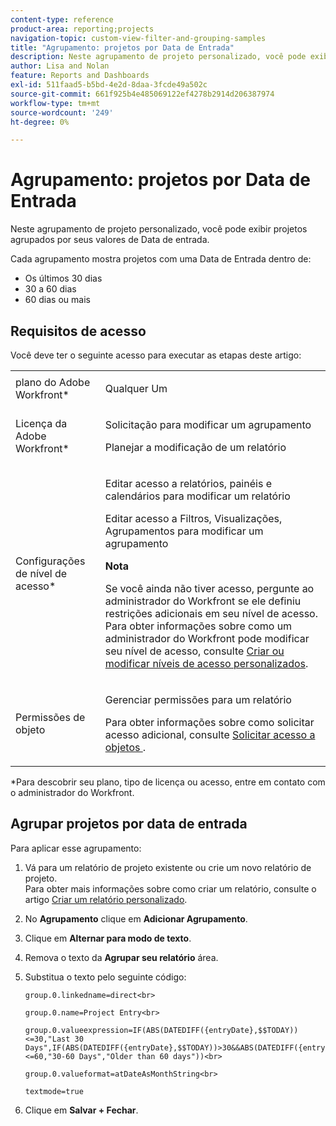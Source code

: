 ```yaml
---
content-type: reference
product-area: reporting;projects
navigation-topic: custom-view-filter-and-grouping-samples
title: "Agrupamento: projetos por Data de Entrada"
description: Neste agrupamento de projeto personalizado, você pode exibir projetos agrupados por seus valores de Data de entrada.
author: Lisa and Nolan
feature: Reports and Dashboards
exl-id: 511faad5-b5bd-4e2d-8daa-3fcde49a502c
source-git-commit: 661f925b4e485069122ef4278b2914d206387974
workflow-type: tm+mt
source-wordcount: '249'
ht-degree: 0%

---
```


# Agrupamento: projetos por Data de Entrada

Neste agrupamento de projeto personalizado, você pode exibir projetos agrupados por seus valores de Data de entrada.

Cada agrupamento mostra projetos com uma Data de Entrada dentro de:

* Os últimos 30 dias
* 30 a 60 dias
* 60 dias ou mais

## Requisitos de acesso

Você deve ter o seguinte acesso para executar as etapas deste artigo:

<table style="table-layout:auto"> 
 <col> 
 <col> 
 <tbody> 
  <tr> 
   <td role="rowheader">plano do Adobe Workfront*</td> 
   <td> <p>Qualquer Um</p> </td> 
  </tr> 
  <tr> 
   <td role="rowheader">Licença da Adobe Workfront*</td> 
   <td> <p>Solicitação para modificar um agrupamento </p>
   <p>Planejar a modificação de um relatório</p> </td> 
  </tr> 
  <tr> 
   <td role="rowheader">Configurações de nível de acesso*</td> 
   <td> <p>Editar acesso a relatórios, painéis e calendários para modificar um relatório</p> <p>Editar acesso a Filtros, Visualizações, Agrupamentos para modificar um agrupamento</p> <p><b>Nota</b>

Se você ainda não tiver acesso, pergunte ao administrador do Workfront se ele definiu restrições adicionais em seu nível de acesso. Para obter informações sobre como um administrador do Workfront pode modificar seu nível de acesso, consulte <a href="../../../administration-and-setup/add-users/configure-and-grant-access/create-modify-access-levels.md" class="MCXref xref">Criar ou modificar níveis de acesso personalizados</a>.</p> </td>
</tr>  
  <tr> 
   <td role="rowheader">Permissões de objeto</td> 
   <td> <p>Gerenciar permissões para um relatório</p> <p>Para obter informações sobre como solicitar acesso adicional, consulte <a href="../../../workfront-basics/grant-and-request-access-to-objects/request-access.md" class="MCXref xref">Solicitar acesso a objetos </a>.</p> </td> 
  </tr> 
 </tbody> 
</table>

&#42;Para descobrir seu plano, tipo de licença ou acesso, entre em contato com o administrador do Workfront.

## Agrupar projetos por data de entrada

Para aplicar esse agrupamento:

1. Vá para um relatório de projeto existente ou crie um novo relatório de projeto.\
   Para obter mais informações sobre como criar um relatório, consulte o artigo [Criar um relatório personalizado](../../../reports-and-dashboards/reports/creating-and-managing-reports/create-custom-report.md).

1. No **Agrupamento** clique em **Adicionar Agrupamento**.

1. Clique em **Alternar para modo de texto**.
1. Remova o texto da **Agrupar seu relatório** área.
1. Substitua o texto pelo seguinte código:

   ```
   group.0.linkedname=direct<br>
   ```

   ```
   group.0.name=Project Entry<br>
   ```

   ```
   group.0.valueexpression=IF(ABS(DATEDIFF({entryDate},$$TODAY))<=30,"Last 30 Days",IF(ABS(DATEDIFF({entryDate},$$TODAY))>30&&ABS(DATEDIFF({entryDate},$$TODAY))<=60,"30-60 Days","Older than 60 days"))<br>
   ```

   ```
   group.0.valueformat=atDateAsMonthString<br>
   ```

   ```
   textmode=true
   ```

1. Clique em **Salvar + Fechar**.
